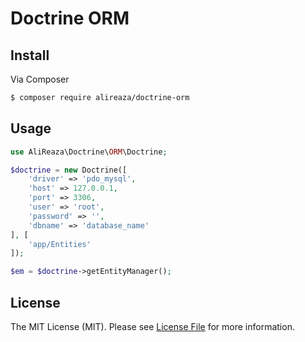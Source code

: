 # Doctrine ORM


## Install

Via Composer
```bash
$ composer require alireaza/doctrine-orm
```


## Usage

```php
use AliReaza\Doctrine\ORM\Doctrine;

$doctrine = new Doctrine([
    'driver' => 'pdo_mysql',
    'host' => 127.0.0.1,
    'port' => 3306,
    'user' => 'root',
    'password' => '',
    'dbname' => 'database_name'
], [
    'app/Entities'
]);

$em = $doctrine->getEntityManager();
```


## License

The MIT License (MIT). Please see [License File](LICENSE) for more information.